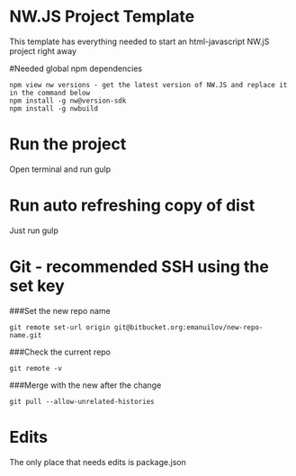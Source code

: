 # NW.JS Project Template
This template has everything needed to start an html-javascript NW.jS project right away

#Needed global npm dependencies
```
npm view nw versions - get the latest version of NW.JS and replace it in the command below
npm install -g nw@version-sdk
npm install -g nwbuild
```

# Run the project
Open terminal and run gulp

# Run auto refreshing copy of dist
Just run gulp

# Git - recommended SSH using the set key
###Set the new repo name
```
git remote set-url origin git@bitbucket.org:emanuilov/new-repo-name.git
```
###Check the current repo
```
git remote -v
```
###Merge with the new after the change
```
git pull --allow-unrelated-histories
```

# Edits
The only place that needs edits is package.json